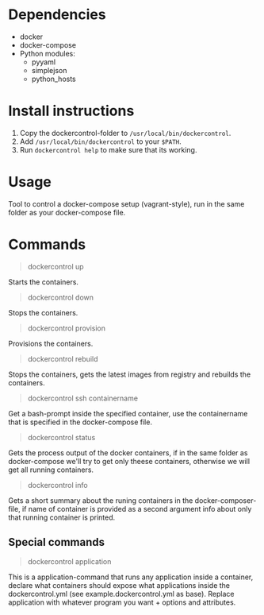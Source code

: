# Dependencies
* docker
* docker-compose
* Python modules:
    * pyyaml
    * simplejson
    * python_hosts

# Install instructions
1. Copy the dockercontrol-folder to `/usr/local/bin/dockercontrol`.
2. Add `/usr/local/bin/dockercontrol` to your `$PATH`.
3. Run `dockercontrol help` to make sure that its working.

# Usage
Tool to control a docker-compose setup (vagrant-style), run in the same folder as your docker-compose file. 

# Commands

> dockercontrol up

Starts the containers.
 
> dockercontrol down

Stops the containers.

> dockercontrol provision

Provisions the containers.

> dockercontrol rebuild

Stops the containers, gets the latest images from registry  and rebuilds the containers.

> dockercontrol ssh containername

Get a bash-prompt inside the specified container, use the containername that is specified in the docker-compose file.

> dockercontrol status

Gets the process output of the docker containers, if in the same folder as docker-compose we'll try to get only theese containers, otherwise we will get all running containers.

> dockercontrol info

Gets a short summary about the runing containers in the docker-composer-file, if name of container is provided as a second argument info about only that running container is printed.

## Special commands

> dockercontrol application

This is a application-command that runs any application inside a container, declare what containers should expose what applications inside the dockercontrol.yml (see example.dockercontrol.yml as base). Replace application with whatever program you want + options and attributes.  